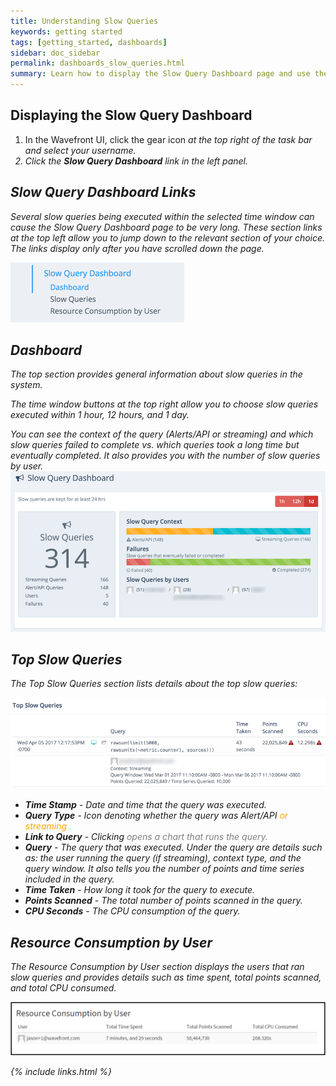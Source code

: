 ```yaml
---
title: Understanding Slow Queries
keywords: getting started
tags: [getting_started, dashboards]
sidebar: doc_sidebar
permalink: dashboards_slow_queries.html
summary: Learn how to display the Slow Query Dashboard page and use the information available in the dashboard to help you understand which and why queries take a long time to complete.
---
```

## Displaying the Slow Query Dashboard
1. In the Wavefront UI, click the gear icon <i class="fa fa-cog"/> at the top right of the task bar and select your username.
1. Click the **Slow Query Dashboard** link in the left panel.
 
## Slow Query Dashboard Links

Several slow queries being executed within the selected time window can cause the Slow Query Dashboard page to be very long. These section links at the top left allow you to jump down to the relevant section of your choice. *The links display only after you have scrolled down the page.*

 ![db_slow_query_links](images/db_slow_query_links.png)

## Dashboard 
The top section provides general information about slow queries in the system. 

The time window buttons at the top right allow you to choose slow queries executed within 1 hour, 12 hours, and 1 day.

You can see the context of the query (Alerts/API or streaming) and  which slow queries failed to complete vs. which queries took a long time but eventually completed. It also provides you with the number of slow queries by user. 
 ![db_slow_query](images/db_slow_query.png)

 
## Top Slow Queries

The Top Slow Queries section lists details about the top slow queries:

![db_slow_query_queriess](images/db_slow_query_queries.png)

- **Time Stamp** - Date and time that the query was executed.
- **Query Type** - Icon denoting whether the query was Alert/API <span class="fa-exclamation-triangle fa" style="color: orange;"/> or streaming <span class="fa-desktop fa" style="color: aqua;"/>.
- **Link to Query** - Clicking <span class="fa-share-square-o fa" style="color: gray;"/> opens a chart that runs the query.
- **Query** - The query that was executed. Under the query are details such as: the user running the query (if streaming), context type, and the query window. It also tells you the number of points and time series included in the query.
- **Time Taken** - How long it took for the query to execute. 
- **Points Scanned** - The total number of points scanned in the query.
- **CPU Seconds** - The CPU consumption of the query.

## Resource Consumption by User

The Resource Consumption by User section displays the users that ran slow queries and provides details such as time spent, total points scanned, and total CPU consumed.

![db_slow_query_user](images/db_slow_query_user.png)

{% include links.html %}
